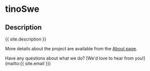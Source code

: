 # tinoSwe

## Description
{{ site.description }}

More details about the project are available from the [About page](about-me).

Have any questions about what we do? [We'd love to hear from you!](mailto:{{ site.email }})
